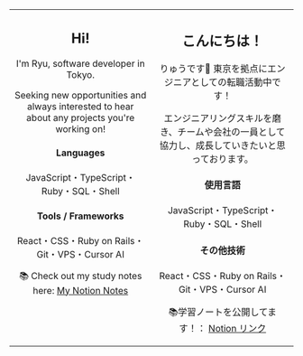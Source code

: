 <table style="border-collapse: collapse; border: none;">
<tr>
<td width="50%" valign="top" align="center" style="border: none;">

## Hi!

I'm Ryu, software developer in Tokyo. 

Seeking new opportunities and always interested to hear about any projects you're working on!

<h4>Languages</h4>

JavaScript・TypeScript・Ruby・SQL・Shell

<h4>Tools / Frameworks</h4>

React・CSS・Ruby on Rails・Git・VPS・Cursor AI

📚 Check out my study notes here: [My Notion Notes](https://cuddly-sunflower-42d.notion.site/My-programming-notes-116ec724414c4734a98f498a788a3c79)

</td>
<td width="50%" valign="top" align="center" style="border: none;">

## こんにちは！

りゅうです🐉 東京を拠点にエンジニアとしての転職活動中です！

エンジニアリングスキルを磨き、チームや会社の一員として協力し、成長していきたいと思っております。

<h4>使用言語</h4>

JavaScript・TypeScript・Ruby・SQL・Shell

<h4>その他技術</h4>

React・CSS・Ruby on Rails・Git・VPS・Cursor AI

📚学習ノートを公開してます！： [Notion リンク](https://cuddly-sunflower-42d.notion.site/My-programming-notes-116ec724414c4734a98f498a788a3c79)

</td>
</tr>
</table>
